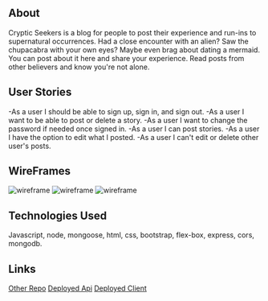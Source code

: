 ## About ##
Cryptic Seekers is a blog for people to post their experience and run-ins to supernatural occurrences. Had a close encounter with an alien? Saw the chupacabra with your own eyes? Maybe even brag about dating a mermaid. You can post about it here and share your experience. Read  posts from other believers and know you're not alone.

## User Stories ##
-As a user I should be able to sign up, sign in, and sign out.
-As a user I want to be able to post or delete a story.
-As a user I want to change the password if needed once signed in.
-As a user I can post stories.
-As a user I have the option to edit what I posted.
-As a user I can't edit or delete other user's posts.

## WireFrames ##
![wireframe](https://i.imgur.com/ozcaXJj.png)
![wireframe](https://i.imgur.com/0yAM1kb.png)
![wireframe](https://i.imgur.com/OGt2o8R.png)

## Technologies Used ##
Javascript, node, mongoose, html, css, bootstrap, flex-box, express, cors, mongodb.

## Links ##
[Other Repo](https://github.com/Johnnia001/Cryptic-Seekers)
[Deployed Api](https://pacific-mountain-17111.herokuapp.com)
[Deployed Client](https://johnnia001.github.io/Cryptic-Seekers-Client/)
